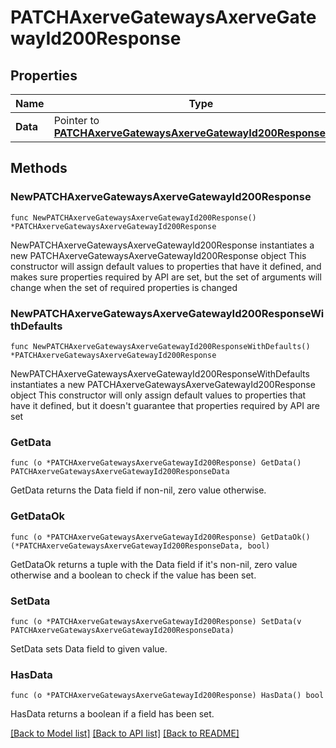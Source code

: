 # PATCHAxerveGatewaysAxerveGatewayId200Response

## Properties

Name | Type | Description | Notes
------------ | ------------- | ------------- | -------------
**Data** | Pointer to [**PATCHAxerveGatewaysAxerveGatewayId200ResponseData**](PATCHAxerveGatewaysAxerveGatewayId200ResponseData.md) |  | [optional] 

## Methods

### NewPATCHAxerveGatewaysAxerveGatewayId200Response

`func NewPATCHAxerveGatewaysAxerveGatewayId200Response() *PATCHAxerveGatewaysAxerveGatewayId200Response`

NewPATCHAxerveGatewaysAxerveGatewayId200Response instantiates a new PATCHAxerveGatewaysAxerveGatewayId200Response object
This constructor will assign default values to properties that have it defined,
and makes sure properties required by API are set, but the set of arguments
will change when the set of required properties is changed

### NewPATCHAxerveGatewaysAxerveGatewayId200ResponseWithDefaults

`func NewPATCHAxerveGatewaysAxerveGatewayId200ResponseWithDefaults() *PATCHAxerveGatewaysAxerveGatewayId200Response`

NewPATCHAxerveGatewaysAxerveGatewayId200ResponseWithDefaults instantiates a new PATCHAxerveGatewaysAxerveGatewayId200Response object
This constructor will only assign default values to properties that have it defined,
but it doesn't guarantee that properties required by API are set

### GetData

`func (o *PATCHAxerveGatewaysAxerveGatewayId200Response) GetData() PATCHAxerveGatewaysAxerveGatewayId200ResponseData`

GetData returns the Data field if non-nil, zero value otherwise.

### GetDataOk

`func (o *PATCHAxerveGatewaysAxerveGatewayId200Response) GetDataOk() (*PATCHAxerveGatewaysAxerveGatewayId200ResponseData, bool)`

GetDataOk returns a tuple with the Data field if it's non-nil, zero value otherwise
and a boolean to check if the value has been set.

### SetData

`func (o *PATCHAxerveGatewaysAxerveGatewayId200Response) SetData(v PATCHAxerveGatewaysAxerveGatewayId200ResponseData)`

SetData sets Data field to given value.

### HasData

`func (o *PATCHAxerveGatewaysAxerveGatewayId200Response) HasData() bool`

HasData returns a boolean if a field has been set.


[[Back to Model list]](../README.md#documentation-for-models) [[Back to API list]](../README.md#documentation-for-api-endpoints) [[Back to README]](../README.md)


